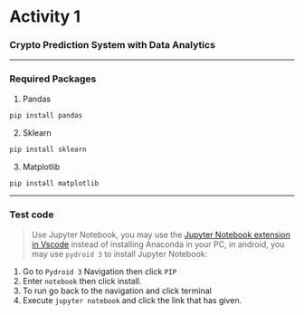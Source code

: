 # Activity 1
### Crypto Prediction System with Data Analytics

---
### Required Packages

1. Pandas
```Bash
pip install pandas
```
2. Sklearn
```Bash
pip install sklearn
```
3. Matplotlib
```Bash
pip install matplotlib
```
---
### Test code
> Use Jupyter Notebook, you may use the [Jupyter Notebook extension in Vscode](https://marketplace.visualstudio.com/items?itemName=ms-toolsai.jupyter) instead of installing Anaconda in your PC, in android, you may use `pydroid 3` to install Jupyter Notebook:
1. Go to `Pydroid 3` Navigation then click `PIP`
2. Enter `notebook` then click install.
3. To run go back to the navigation and click terminal
4. Execute `jupyter notebook` and click the link that has given.